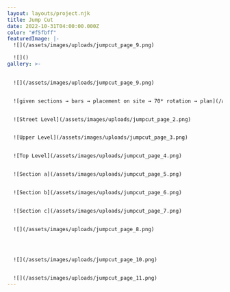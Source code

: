 ```yaml
---
layout: layouts/project.njk
title: Jump Cut
date: 2022-10-31T04:00:00.000Z
color: "#f5fbff"
featuredImage: |-
  ![](/assets/images/uploads/jumpcut_page_9.png)

  ![]()
gallery: >-
  

  ![](/assets/images/uploads/jumpcut_page_9.png)


  ![given sections → bars → placement on site → 70* rotation → plan](/assets/images/uploads/jumpcut_page_1.png)


  ![Street Level](/assets/images/uploads/jumpcut_page_2.png)


  ![Upper Level](/assets/images/uploads/jumpcut_page_3.png)


  ![Top Level](/assets/images/uploads/jumpcut_page_4.png)


  ![Section a](/assets/images/uploads/jumpcut_page_5.png)


  ![Section b](/assets/images/uploads/jumpcut_page_6.png)


  ![Section c](/assets/images/uploads/jumpcut_page_7.png)


  ![](/assets/images/uploads/jumpcut_page_8.png)




  ![](/assets/images/uploads/jumpcut_page_10.png)


  ![](/assets/images/uploads/jumpcut_page_11.png)
---
```

